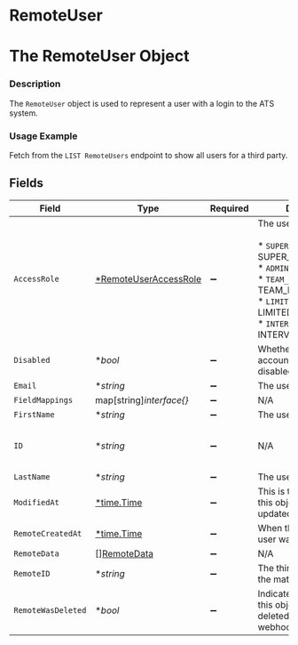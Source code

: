 # RemoteUser

# The RemoteUser Object
### Description
The `RemoteUser` object is used to represent a user with a login to the ATS system.
### Usage Example
Fetch from the `LIST RemoteUsers` endpoint to show all users for a third party.


## Fields

| Field                                                                                                                                                                       | Type                                                                                                                                                                        | Required                                                                                                                                                                    | Description                                                                                                                                                                 | Example                                                                                                                                                                     |
| --------------------------------------------------------------------------------------------------------------------------------------------------------------------------- | --------------------------------------------------------------------------------------------------------------------------------------------------------------------------- | --------------------------------------------------------------------------------------------------------------------------------------------------------------------------- | --------------------------------------------------------------------------------------------------------------------------------------------------------------------------- | --------------------------------------------------------------------------------------------------------------------------------------------------------------------------- |
| `AccessRole`                                                                                                                                                                | [*RemoteUserAccessRole](../../models/shared/remoteuseraccessrole.md)                                                                                                        | :heavy_minus_sign:                                                                                                                                                          | The user's role.<br/><br/>* `SUPER_ADMIN` - SUPER_ADMIN<br/>* `ADMIN` - ADMIN<br/>* `TEAM_MEMBER` - TEAM_MEMBER<br/>* `LIMITED_TEAM_MEMBER` - LIMITED_TEAM_MEMBER<br/>* `INTERVIEWER` - INTERVIEWER | SUPER_ADMIN                                                                                                                                                                 |
| `Disabled`                                                                                                                                                                  | **bool*                                                                                                                                                                     | :heavy_minus_sign:                                                                                                                                                          | Whether the user's account had been disabled.                                                                                                                               |                                                                                                                                                                             |
| `Email`                                                                                                                                                                     | **string*                                                                                                                                                                   | :heavy_minus_sign:                                                                                                                                                          | The user's email.                                                                                                                                                           | hello@merge.dev                                                                                                                                                             |
| `FieldMappings`                                                                                                                                                             | map[string]*interface{}*                                                                                                                                                    | :heavy_minus_sign:                                                                                                                                                          | N/A                                                                                                                                                                         | [object Object]                                                                                                                                                             |
| `FirstName`                                                                                                                                                                 | **string*                                                                                                                                                                   | :heavy_minus_sign:                                                                                                                                                          | The user's first name.                                                                                                                                                      | Shensi                                                                                                                                                                      |
| `ID`                                                                                                                                                                        | **string*                                                                                                                                                                   | :heavy_minus_sign:                                                                                                                                                          | N/A                                                                                                                                                                         | b82302de-852e-4e60-b050-edf9da3b7c02                                                                                                                                        |
| `LastName`                                                                                                                                                                  | **string*                                                                                                                                                                   | :heavy_minus_sign:                                                                                                                                                          | The user's last name.                                                                                                                                                       | Ding                                                                                                                                                                        |
| `ModifiedAt`                                                                                                                                                                | [*time.Time](https://pkg.go.dev/time#Time)                                                                                                                                  | :heavy_minus_sign:                                                                                                                                                          | This is the datetime that this object was last updated by Merge                                                                                                             | 2021-10-16T00:00:00Z                                                                                                                                                        |
| `RemoteCreatedAt`                                                                                                                                                           | [*time.Time](https://pkg.go.dev/time#Time)                                                                                                                                  | :heavy_minus_sign:                                                                                                                                                          | When the third party's user was created.                                                                                                                                    | 2020-11-10T00:00:00Z                                                                                                                                                        |
| `RemoteData`                                                                                                                                                                | [][RemoteData](../../models/shared/remotedata.md)                                                                                                                           | :heavy_minus_sign:                                                                                                                                                          | N/A                                                                                                                                                                         | [object Object]                                                                                                                                                             |
| `RemoteID`                                                                                                                                                                  | **string*                                                                                                                                                                   | :heavy_minus_sign:                                                                                                                                                          | The third-party API ID of the matching object.                                                                                                                              | 344321                                                                                                                                                                      |
| `RemoteWasDeleted`                                                                                                                                                          | **bool*                                                                                                                                                                     | :heavy_minus_sign:                                                                                                                                                          | Indicates whether or not this object has been deleted by third party webhooks.                                                                                              |                                                                                                                                                                             |